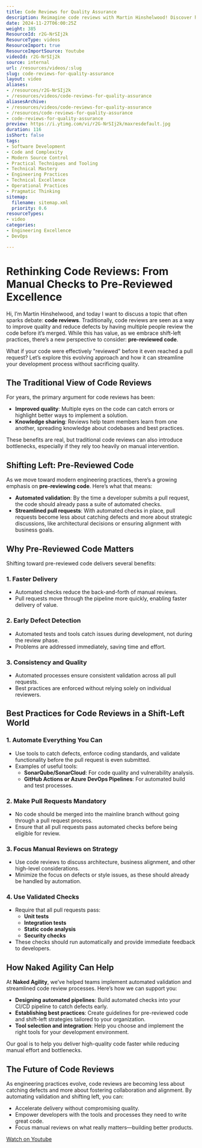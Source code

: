 ```yaml
---
title: Code Reviews for Quality Assurance
description: Reimagine code reviews with Martin Hinshelwood! Discover how automation and a shift-left approach enhance quality and speed in software development.
date: 2024-11-27T06:00:25Z
weight: 385
ResourceId: r2G-NrSIj2k
ResourceType: videos
ResourceImport: true
ResourceImportSource: Youtube
videoId: r2G-NrSIj2k
source: internal
url: /resources/videos/:slug
slug: code-reviews-for-quality-assurance
layout: video
aliases:
- /resources/r2G-NrSIj2k
- /resources/videos/code-reviews-for-quality-assurance
aliasesArchive:
- /resources/videos/code-reviews-for-quality-assurance
- /resources/code-reviews-for-quality-assurance
- code-reviews-for-quality-assurance
preview: https://i.ytimg.com/vi/r2G-NrSIj2k/maxresdefault.jpg
duration: 116
isShort: false
tags:
- Software Development
- Code and Complexity
- Modern Source Control
- Practical Techniques and Tooling
- Technical Mastery
- Engineering Practices
- Technical Excellence
- Operational Practices
- Pragmatic Thinking
sitemap:
  filename: sitemap.xml
  priority: 0.6
resourceTypes:
- video
categories:
- Engineering Excellence
- DevOps

---
```

# Rethinking Code Reviews: From Manual Checks to Pre-Reviewed Excellence

Hi, I’m Martin Hinshelwood, and today I want to discuss a topic that often sparks debate: **code reviews**. Traditionally, code reviews are seen as a way to improve quality and reduce defects by having multiple people review the code before it’s merged. While this has value, as we embrace shift-left practices, there’s a new perspective to consider: **pre-reviewed code**.

What if your code were effectively "reviewed" before it even reached a pull request? Let’s explore this evolving approach and how it can streamline your development process without sacrificing quality.

## The Traditional View of Code Reviews

For years, the primary argument for code reviews has been:

- **Improved quality**: Multiple eyes on the code can catch errors or highlight better ways to implement a solution.
- **Knowledge sharing**: Reviews help team members learn from one another, spreading knowledge about codebases and best practices.

These benefits are real, but traditional code reviews can also introduce bottlenecks, especially if they rely too heavily on manual intervention.

## Shifting Left: Pre-Reviewed Code

As we move toward modern engineering practices, there’s a growing emphasis on **pre-reviewing code**. Here’s what that means:

- **Automated validation**: By the time a developer submits a pull request, the code should already pass a suite of automated checks.
- **Streamlined pull requests**: With automated checks in place, pull requests become less about catching defects and more about strategic discussions, like architectural decisions or ensuring alignment with business goals.

## Why Pre-Reviewed Code Matters

Shifting toward pre-reviewed code delivers several benefits:

### 1. Faster Delivery

- Automated checks reduce the back-and-forth of manual reviews.
- Pull requests move through the pipeline more quickly, enabling faster delivery of value.

### 2. Early Defect Detection

- Automated tests and tools catch issues during development, not during the review phase.
- Problems are addressed immediately, saving time and effort.

### 3. Consistency and Quality

- Automated processes ensure consistent validation across all pull requests.
- Best practices are enforced without relying solely on individual reviewers.

## Best Practices for Code Reviews in a Shift-Left World

### 1. Automate Everything You Can

- Use tools to catch defects, enforce coding standards, and validate functionality before the pull request is even submitted.
- Examples of useful tools:
  - **SonarQube/SonarCloud**: For code quality and vulnerability analysis.
  - **GitHub Actions or Azure DevOps Pipelines**: For automated build and test processes.

### 2. Make Pull Requests Mandatory

- No code should be merged into the mainline branch without going through a pull request process.
- Ensure that all pull requests pass automated checks before being eligible for review.

### 3. Focus Manual Reviews on Strategy

- Use code reviews to discuss architecture, business alignment, and other high-level considerations.
- Minimize the focus on defects or style issues, as these should already be handled by automation.

### 4. Use Validated Checks

- Require that all pull requests pass:
  - **Unit tests**
  - **Integration tests**
  - **Static code analysis**
  - **Security checks**
- These checks should run automatically and provide immediate feedback to developers.

## How Naked Agility Can Help

At **Naked Agility**, we’ve helped teams implement automated validation and streamlined code review processes. Here’s how we can support you:

- **Designing automated pipelines**: Build automated checks into your CI/CD pipeline to catch defects early.
- **Establishing best practices**: Create guidelines for pre-reviewed code and shift-left strategies tailored to your organization.
- **Tool selection and integration**: Help you choose and implement the right tools for your development environment.

Our goal is to help you deliver high-quality code faster while reducing manual effort and bottlenecks.

## The Future of Code Reviews

As engineering practices evolve, code reviews are becoming less about catching defects and more about fostering collaboration and alignment. By automating validation and shifting left, you can:

- Accelerate delivery without compromising quality.
- Empower developers with the tools and processes they need to write great code.
- Focus manual reviews on what really matters—building better products.

[Watch on Youtube](https://www.youtube.com/watch?v=r2G-NrSIj2k)
